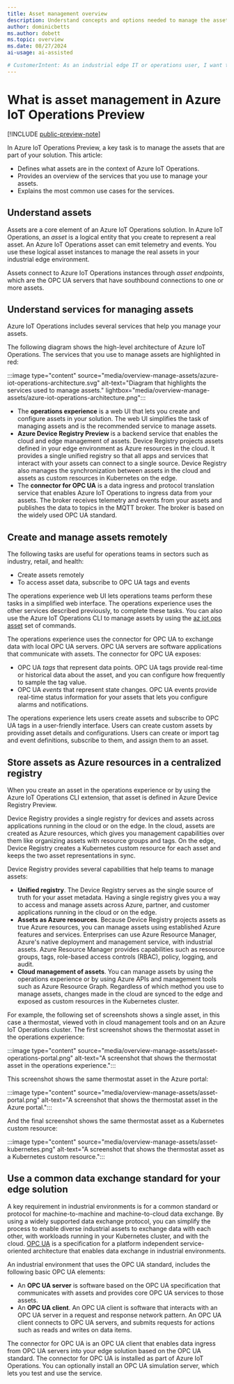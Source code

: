 ```yaml
---
title: Asset management overview
description: Understand concepts and options needed to manage the assets that are part of your Azure IoT Operations solution.
author: dominicbetts
ms.author: dobett
ms.topic: overview
ms.date: 08/27/2024
ai-usage: ai-assisted

# CustomerIntent: As an industrial edge IT or operations user, I want to understand the key components in the Azure IoT Operations for managing assets, so that I can effectively manage the assets in my solution. 
---
```


# What is asset management in Azure IoT Operations Preview

[!INCLUDE [public-preview-note](../includes/public-preview-note.md)]

In Azure IoT Operations Preview, a key task is to manage the assets that are part of your solution. This article:

- Defines what assets are in the context of Azure IoT Operations.
- Provides an overview of the services that you use to manage your assets.
- Explains the most common use cases for the services.

## Understand assets

Assets are a core element of an Azure IoT Operations solution. In Azure IoT Operations, an *asset* is a logical entity that you create to represent a real asset. An Azure IoT Operations asset can emit telemetry and events. You use these logical asset instances to manage the real assets in your industrial edge environment.

Assets connect to Azure IoT Operations instances through *asset endpoints*, which are the OPC UA servers that have southbound connections to one or more assets.

## Understand services for managing assets

Azure IoT Operations includes several services that help you manage your assets.

The following diagram shows the high-level architecture of Azure IoT Operations. The services that you use to manage assets are highlighted in red:

:::image type="content" source="media/overview-manage-assets/azure-iot-operations-architecture.svg" alt-text="Diagram that highlights the services used to manage assets." lightbox="media/overview-manage-assets/azure-iot-operations-architecture.png":::

- The **operations experience** is a web UI that lets you create and configure assets in your solution. The web UI simplifies the task of managing assets and is the recommended service to manage assets.
- **Azure Device Registry Preview** is a backend service that enables the cloud and edge management of assets. Device Registry projects assets defined in your edge environment as Azure resources in the cloud. It provides a single unified registry so that all apps and services that interact with your assets can connect to a single source. Device Registry also manages the synchronization between assets in the cloud and assets as custom resources in Kubernetes on the edge.
- The **connector for OPC UA** is a data ingress and protocol translation service that enables Azure IoT Operations to ingress data from your assets. The broker receives telemetry and events from your assets and publishes the data to topics in the MQTT broker. The broker is based on the widely used OPC UA standard.

## Create and manage assets remotely

The following tasks are useful for operations teams in sectors such as industry, retail, and health:

- Create assets remotely
- To access asset data, subscribe to OPC UA tags and events

The operations experience web UI lets operations teams perform these tasks in a simplified web interface. The operations experience uses the other services described previously, to complete these tasks. You can also use the Azure IoT Operations CLI to manage assets by using the [az iot ops asset](/cli/azure/iot/ops/asset) set of commands.

The operations experience uses the connector for OPC UA to exchange data with local OPC UA servers. OPC UA servers are software applications that communicate with assets. The connector for OPC UA exposes:

- OPC UA *tags* that represent data points. OPC UA tags provide real-time or historical data about the asset, and you can configure how frequently to sample the tag value.
- OPC UA *events* that represent state changes. OPC UA events provide real-time status information for your assets that lets you configure alarms and notifications.

The operations experience lets users create assets and subscribe to OPC UA tags in a user-friendly interface. Users can create custom assets by providing asset details and configurations. Users can create or import tag and event definitions, subscribe to them, and assign them to an asset.

## Store assets as Azure resources in a centralized registry

When you create an asset in the operations experience or by using the Azure IoT Operations CLI extension, that asset is defined in Azure Device Registry Preview.

Device Registry provides a single registry for devices and assets across applications running in the cloud or on the edge. In the cloud, assets are created as Azure resources, which gives you management capabilities over them like organizing assets with resource groups and tags. On the edge, Device Registry creates a Kubernetes custom resource for each asset and keeps the two asset representations in sync.

Device Registry provides several capabilities that help teams to manage assets:

- **Unified registry**. The Device Registry serves as the single source of truth for your asset metadata. Having a single registry gives you a way to access and manage assets across Azure, partner, and customer applications running in the cloud or on the edge.
- **Assets as Azure resources**. Because Device Registry projects assets as true Azure resources, you can manage assets using established Azure features and services. Enterprises can use Azure Resource Manager, Azure's native deployment and management service, with industrial assets. Azure Resource Manager provides capabilities such as resource groups, tags, role-based access controls (RBAC), policy, logging, and audit.
- **Cloud management of assets**. You can manage assets by using the operations experience or by using Azure APIs and management tools such as Azure Resource Graph. Regardless of which method you use to manage assets, changes made in the cloud are synced to the edge and exposed as custom resources in the Kubernetes cluster.

For example, the following set of screenshots shows a single asset, in this case a thermostat, viewed voth in cloud management tools and on an Azure IoT Operations cluster. The first screenshot shows the thermostat asset in the operations experience:

:::image type="content" source="media/overview-manage-assets/asset-operations-portal.png" alt-text="A screenshot that shows the thermostat asset in the operations experience.":::

This screenshot shows the same thermostat asset in the Azure portal:

:::image type="content" source="media/overview-manage-assets/asset-portal.png" alt-text="A screenshot that shows the thermostat asset in the Azure portal.":::

And the final screenshot shows the same thermostat asset as a Kubernetes custom resource:

:::image type="content" source="media/overview-manage-assets/asset-kubernetes.png" alt-text="A screenshot that shows the thermostat asset as a Kubernetes custom resource.":::

## Use a common data exchange standard for your edge solution

A key requirement in industrial environments is for a common standard or protocol for machine-to-machine and machine-to-cloud data exchange. By using a widely supported data exchange protocol, you can simplify the process to enable diverse industrial assets to exchange data with each other, with workloads running in your Kubernetes cluster, and with the cloud. [OPC UA](https://opcfoundation.org/about/opc-technologies/opc-ua/) is a specification for a platform independent service-oriented architecture that enables data exchange in industrial environments.

An industrial environment that uses the OPC UA standard, includes the following basic OPC UA elements:

- An **OPC UA server** is software based on the OPC UA specification that communicates with assets and provides core OPC UA services to those assets.
- An **OPC UA client**. An OPC UA client is software that interacts with an OPC UA server in a request and response network pattern. An OPC UA client connects to OPC UA servers, and submits requests for actions such as reads and writes on data items.

The connector for OPC UA is an OPC UA client that enables data ingress from OPC UA servers into your edge solution based on the OPC UA standard. The connector for OPC UA is installed as part of Azure IoT Operations. You can optionally install an OPC UA simulation server, which lets you test and use the service.
